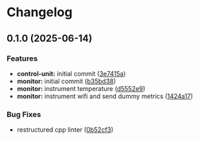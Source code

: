 # Changelog

## 0.1.0 (2025-06-14)


### Features

* **control-unit:** initial commit ([3e7415a](https://github.com/MaxHerbs/hive-metrics/commit/3e7415aa3c2a8c1bb1e3b82418c64d46f1dbf9de))
* **monitor:** initial commit ([b35bd38](https://github.com/MaxHerbs/hive-metrics/commit/b35bd38d8ea99a28d360a87effd701385f89896c))
* **monitor:** instrument temperature ([d5552e9](https://github.com/MaxHerbs/hive-metrics/commit/d5552e94e5a144cefa50bb3d4e9d9e48a63e7012))
* **monitor:** instrument wifi and send dummy metrics ([1424a17](https://github.com/MaxHerbs/hive-metrics/commit/1424a1732970f1638c161edf4e20a953e56509ca))

### Bug Fixes

* restructured cpp linter ([0b52cf3](https://github.com/MaxHerbs/hive-metrics/commit/0b52cf3400f5744fcca8d0699d17f1a0a82a0d8f))
